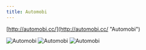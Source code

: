 ```yaml
---
title: Automobi
---
```


[http://automobi.cc/](http://automobi.cc/ "Automobi")

![Automobi](images/portfolio/design/automobi/automobi-logo-1.jpg)
![Automobi](images/portfolio/design/automobi/automobi-logo-2.jpg)
![Automobi](images/portfolio/design/automobi/automobi-logo-3.jpg)
